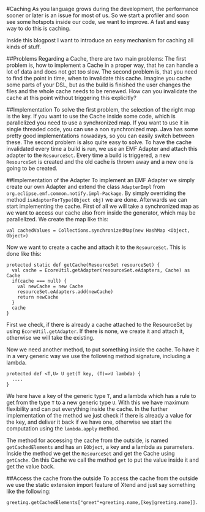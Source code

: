 #Caching
As you language grows during the development, the performance sooner or later is
an issue for most of us. So we start a profiler and soon see some hotspots inside
our code, we want to improve. A fast and easy way to do this is caching.

Inside this blogpost I want to introduce an easy mechanism for caching all kinds
of stuff.

##Problems
Regarding a Cache, there are two main problems:
The first problem is, how to implement a Cache in a proper way, that he can handle
a lot of data and does not get too slow.
The second problem is, that you need to find the point in time, when to invalidate this cache.
Imagine you cache some parts of your DSL, but as the build is finished the user
changes the files and the whole cache needs to be renewed. How can you invalidate
the cache at this point without triggering this explicitly?

##Implementation
To solve the first problem, the selection of the right map is the key. If you want
to use the Cache inside some code, which is parallelized you need to use a synchronized map.
If you want to use it in single threaded code, you can use a non synchronized map.
Java has some pretty good implementations nowadays, so you can easily switch
between these.
The second problem is also quite easy to solve. To have the cache invalidated
every time a build is run, we use an EMF Adapter and attach this adapter to the
`ResourceSet`. Every time a build is triggered, a new `ResourceSet` is created and the old
cache is thrown away and a new one is going to be created.

##Implementation of the Adapter
To implement an EMF Adapter we simply create our own Adapter and extend the class `AdapterImpl`
from `org.eclipse.emf.common.notify.impl-Package`. By simply overriding the method
`isAdapterForType(Object obj)` we are done. Afterwards we can start implementing
the cache.
First of all we will take a synchronized map as we want to access our cache also from inside
the generator, which may be parallelized. We create the map like this:
```
val cachedValues = Collections.synchronizedMap(new HashMap <Object, Object>)
```

Now we want to create a cache and attach it to the `ResourceSet`. This is done like this:
```
protected static def getCache(ResourceSet resourceSet) {
  val cache = EcoreUtil.getAdapter(resourceSet.eAdapters, Cache) as Cache
  if(cache === null) {
    val newCache = new Cache
    resourceSet.eAdapters.add(newCache)
    return newCache
  }
  cache
}
```
First we check, if there is already a cache attached to the ResourceSet by using `EcoreUtil.getAdapter`.
If there is none, we create it and attach it, otherwise we will take the existing.

Now we need another method, to put something inside the cache. To have it in a very
generic way we use the following method signature, including a lambda.
```
protected def <T,U> U get(T key, (T)=>U lambda) {
  ....
}
```
We here have a key of the generic type `T`, and a lambda which has a rule to get from the type `T`
to a new generic type `U`. With this we have maximum flexibility and can put everything
inside the cache. In the further implementation of the method we just check if
there is already a value for the key, and deliver it back if we have one, otherwise
we start the computation using the `lambda.apply` method.

The method for accessing the cache from the outside, is named `getCachedElements` and has
an `EObject`, a key and a lambda as parameters. Inside the method we get the `ResourceSet` and get
the Cache using `getCache`. On this Cache we call the method `get` to put the value
inside it and get the value back.

##Access the cache from the outside
To access the cache from the outside we use the static extension import feature of
Xtend and just say something like the following:
```
greeting.getCachedElements["greet"+greeting.name,[key|greeting.name]].
```
